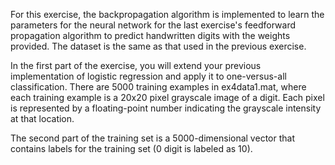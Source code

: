 For this exercise, the backpropagation algorithm is implemented to learn the parameters for the neural network for the last exercise's feedforward propagation algorithm to predict handwritten digits with the weights provided. The dataset is the same as that used in the previous exercise.

In the first part of the exercise, you will extend your previous implementation of logistic regression and apply it to one-versus-all classification. There are 5000 training examples in ex4data1.mat, where each training example is a 20x20 pixel grayscale image of a digit. Each pixel is represented by a floating-point number indicating the grayscale intensity at that location.

The second part of the training set is a 5000-dimensional vector that contains labels for the training set (0 digit is labeled as 10).
